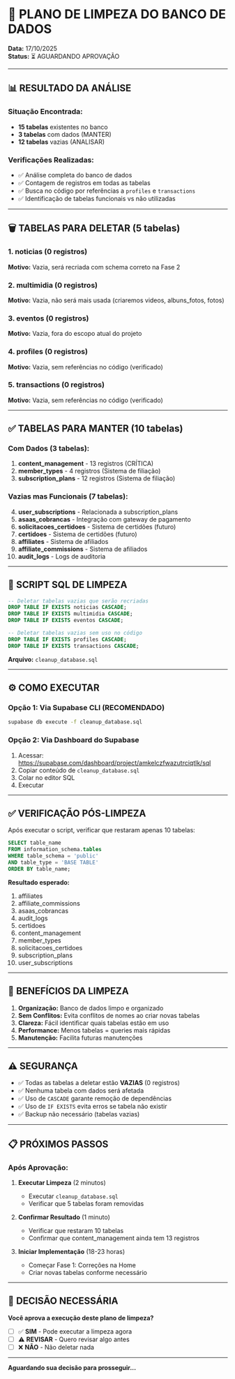 # 🧹 PLANO DE LIMPEZA DO BANCO DE DADOS

**Data:** 17/10/2025  
**Status:** ⏳ AGUARDANDO APROVAÇÃO

---

## 📊 RESULTADO DA ANÁLISE

### Situação Encontrada:
- **15 tabelas** existentes no banco
- **3 tabelas** com dados (MANTER)
- **12 tabelas** vazias (ANALISAR)

### Verificações Realizadas:
- ✅ Análise completa do banco de dados
- ✅ Contagem de registros em todas as tabelas
- ✅ Busca no código por referências a `profiles` e `transactions`
- ✅ Identificação de tabelas funcionais vs não utilizadas

---

## 🗑️ TABELAS PARA DELETAR (5 tabelas)

### 1. noticias (0 registros)
**Motivo:** Vazia, será recriada com schema correto na Fase 2

### 2. multimidia (0 registros)
**Motivo:** Vazia, não será mais usada (criaremos videos, albuns_fotos, fotos)

### 3. eventos (0 registros)
**Motivo:** Vazia, fora do escopo atual do projeto

### 4. profiles (0 registros)
**Motivo:** Vazia, sem referências no código (verificado)

### 5. transactions (0 registros)
**Motivo:** Vazia, sem referências no código (verificado)

---

## ✅ TABELAS PARA MANTER (10 tabelas)

### Com Dados (3 tabelas):
1. **content_management** - 13 registros (CRÍTICA)
2. **member_types** - 4 registros (Sistema de filiação)
3. **subscription_plans** - 12 registros (Sistema de filiação)

### Vazias mas Funcionais (7 tabelas):
4. **user_subscriptions** - Relacionada a subscription_plans
5. **asaas_cobrancas** - Integração com gateway de pagamento
6. **solicitacoes_certidoes** - Sistema de certidões (futuro)
7. **certidoes** - Sistema de certidões (futuro)
8. **affiliates** - Sistema de afiliados
9. **affiliate_commissions** - Sistema de afiliados
10. **audit_logs** - Logs de auditoria

---

## 📝 SCRIPT SQL DE LIMPEZA

```sql
-- Deletar tabelas vazias que serão recriadas
DROP TABLE IF EXISTS noticias CASCADE;
DROP TABLE IF EXISTS multimidia CASCADE;
DROP TABLE IF EXISTS eventos CASCADE;

-- Deletar tabelas vazias sem uso no código
DROP TABLE IF EXISTS profiles CASCADE;
DROP TABLE IF EXISTS transactions CASCADE;
```

**Arquivo:** `cleanup_database.sql`

---

## ⚙️ COMO EXECUTAR

### Opção 1: Via Supabase CLI (RECOMENDADO)
```bash
supabase db execute -f cleanup_database.sql
```

### Opção 2: Via Dashboard do Supabase
1. Acessar: https://supabase.com/dashboard/project/amkelczfwazutrciqtlk/sql
2. Copiar conteúdo de `cleanup_database.sql`
3. Colar no editor SQL
4. Executar

---

## ✅ VERIFICAÇÃO PÓS-LIMPEZA

Após executar o script, verificar que restaram apenas 10 tabelas:

```sql
SELECT table_name 
FROM information_schema.tables 
WHERE table_schema = 'public' 
AND table_type = 'BASE TABLE'
ORDER BY table_name;
```

**Resultado esperado:**
1. affiliates
2. affiliate_commissions
3. asaas_cobrancas
4. audit_logs
5. certidoes
6. content_management
7. member_types
8. solicitacoes_certidoes
9. subscription_plans
10. user_subscriptions

---

## 🎯 BENEFÍCIOS DA LIMPEZA

1. **Organização:** Banco de dados limpo e organizado
2. **Sem Conflitos:** Evita conflitos de nomes ao criar novas tabelas
3. **Clareza:** Fácil identificar quais tabelas estão em uso
4. **Performance:** Menos tabelas = queries mais rápidas
5. **Manutenção:** Facilita futuras manutenções

---

## ⚠️ SEGURANÇA

- ✅ Todas as tabelas a deletar estão **VAZIAS** (0 registros)
- ✅ Nenhuma tabela com dados será afetada
- ✅ Uso de `CASCADE` garante remoção de dependências
- ✅ Uso de `IF EXISTS` evita erros se tabela não existir
- ✅ Backup não necessário (tabelas vazias)

---

## 📋 PRÓXIMOS PASSOS

### Após Aprovação:

1. **Executar Limpeza** (2 minutos)
   - Executar `cleanup_database.sql`
   - Verificar que 5 tabelas foram removidas

2. **Confirmar Resultado** (1 minuto)
   - Verificar que restaram 10 tabelas
   - Confirmar que content_management ainda tem 13 registros

3. **Iniciar Implementação** (18-23 horas)
   - Começar Fase 1: Correções na Home
   - Criar novas tabelas conforme necessário

---

## 🚀 DECISÃO NECESSÁRIA

**Você aprova a execução deste plano de limpeza?**

- [ ] ✅ **SIM** - Pode executar a limpeza agora
- [ ] ⚠️ **REVISAR** - Quero revisar algo antes
- [ ] ❌ **NÃO** - Não deletar nada

---

**Aguardando sua decisão para prosseguir...**
